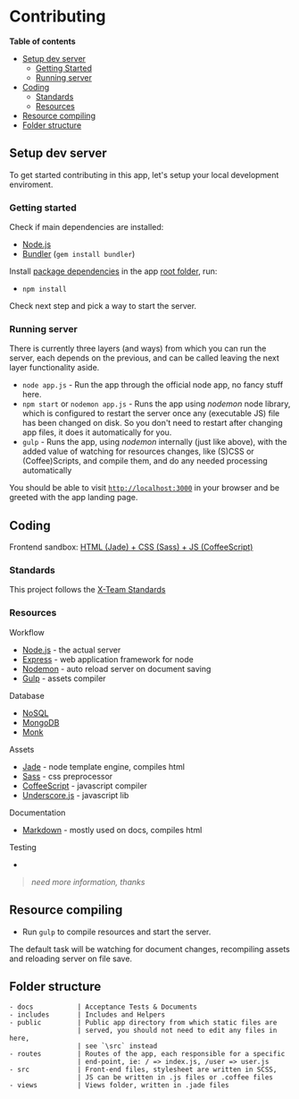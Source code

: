 # Contributing

__Table of contents__

- [Setup dev server](#setup-dev-server)
  - [Getting Started](#getting-started)
  - [Running server](#running-server)
- [Coding](#coding)
  - [Standards](#standards)
  - [Resources](#resources)
- [Resource compiling](#resource-compiling)
- [Folder structure](#folder-structure)


## Setup dev server

To get started contributing in this app, let's setup your local development enviroment.

### Getting started

Check if main dependencies are installed:

- [Node.js](http://nodejs.org/download/)
- [Bundler](http://bundler.io/bundle_install.html) (`gem install bundler`)

Install [package dependencies](https://github.com/x-team/remember/blob/master/package.json) in the app [root folder](https://github.com/x-team/remember), run:

- `npm install`

Check next step and pick a way to start the server.


### Running server

There is currently three layers (and ways) from which you can run the server, each depends on the previous, and can be called leaving the next layer functionality aside.

- `node app.js` - Run the app through the official node app, no fancy stuff here.
- `npm start` or `nodemon app.js` - Runs the app using _nodemon_ node library, which is configured to restart the server once any (executable JS) file has been changed on disk. So you don't need to restart after changing app files, it does it automatically for you.
- `gulp` - Runs the app, using _nodemon_ internally (just like above), with the added value of watching for resources changes, like (S)CSS or (Coffee)Scripts, and compile them, and do any needed processing automatically

You should be able to visit [`http://localhost:3000`](http://localhost:3000) in your browser and be greeted with the app landing page.


## Coding

Frontend sandbox: [HTML (Jade) + CSS (Sass) + JS (CoffeeScript)](http://codepen.io/anon/pen/xvCdh)

### Standards

This project follows the [X-Team Standards](https://github.com/x-team/standards)

### Resources

Workflow

- [Node.js](http://nodejs.org/) - the actual server
- [Express](http://expressjs.com/) - web application framework for node
- [Nodemon](http://nodemon.io/) - auto reload server on document saving
- [Gulp](http://gulpjs.com/) - assets compiler

Database

- [NoSQL](http://nosql-database.org/)
- [MongoDB](http://www.mongodb.org/)
- [Monk](https://github.com/LearnBoost/monk)

Assets

- [Jade](http://jade-lang.com/) - node template engine, compiles html
- [Sass](http://sass-lang.com/) - css preprocessor
- [CoffeeScript](http://coffeescript.org/) - javascript compiler
- [Underscore.js](http://underscorejs.org/) - javascript lib

Documentation

- [Markdown](http://daringfireball.net/projects/markdown/) - mostly used on docs, compiles html

Testing

- 

> _need more information, thanks_

## Resource compiling

- Run `gulp` to compile resources and start the server.

The default task will be watching for document changes, recompiling assets and reloading server on file save.

## Folder structure

>>>
    - docs           | Acceptance Tests & Documents
    - includes       | Includes and Helpers
    - public         | Public app directory from which static files are
                     | served, you should not need to edit any files in here,
                     | see `\src` instead
    - routes         | Routes of the app, each responsible for a specific
                     | end-point, ie: / => index.js, /user => user.js
    - src            | Front-end files, stylesheet are written in SCSS, 
                     | JS can be written in .js files or .coffee files
    - views          | Views folder, written in .jade files
